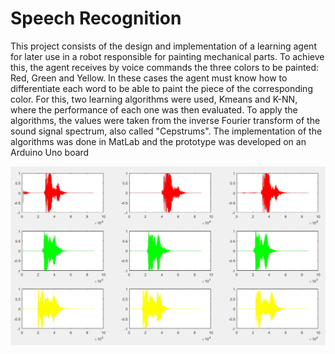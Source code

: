 # Speech Recognition

This project consists of the design and implementation of a learning agent for later use in a robot responsible for painting mechanical parts. To achieve this, the agent receives by voice commands the three colors to be painted: Red, Green and Yellow. In these cases the agent must know how to differentiate each word to be able to paint the piece of the corresponding color. For this, two learning algorithms were used, Kmeans and K-NN, where the performance of each one was then evaluated. To apply the algorithms, the values were taken from the inverse Fourier transform of the sound signal spectrum, also called "Cepstrums". The implementation of the algorithms was done in MatLab and the prototype was developed on an Arduino Uno board

![alt text](https://github.com/FrancoPalau/Reconocimiento-de-voz/blob/master/imagen5.jpg)
